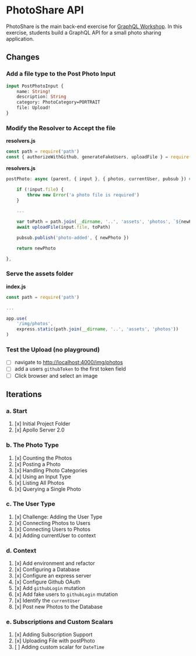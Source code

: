 PhotoShare API
===============
PhotoShare is the main back-end exercise for [GraphQL Workshop](https://www.graphqlworkshop.com). In this exercise, students build a GraphQL API for a small photo sharing application.

Changes
---------------

### Add a file type to the Post Photo Input

```graphql
input PostPhotoInput {
    name: String! 
    description: String 
    category: PhotoCategory=PORTRAIT
    file: Upload!
}
```

### Modify the Resolver to Accept the file

__resolvers.js__
```javascript
const path = require('path')
const { authorizeWithGithub, generateFakeUsers, uploadFile } = require('./lib')
```

__resolvers.js__
```javascript
postPhoto: async (parent, { input }, { photos, currentUser, pubsub }) => {

    if (!input.file) {
        throw new Error('a photo file is required')
    }

    ...
    
    var toPath = path.join(__dirname, '..', 'assets', 'photos', `${newPhoto.id}.jpg`)
    await uploadFile(input.file, toPath)

    pubsub.publish('photo-added', { newPhoto })

    return newPhoto

},
```

### Serve the assets folder

__index.js__
```javascript
const path = require('path')

...

app.use(
    '/img/photos',
    express.static(path.join(__dirname, '..', 'assets', 'photos'))
)
```

### Test the Upload (no playground)

* [ ] navigate to [http://localhost:4000/img/photos](http://localhost:4000/img/photos)
* [ ] add a users `githubToken` to the first token field
* [ ] Click browser and select an image

Iterations
---------------

### a. Start

1. [x] Initial Project Folder
2. [x] Apollo Server 2.0

### b. The Photo Type

1. [x] Counting the Photos 
2. [x] Posting a Photo 
3. [x] Handling Photo Categories 
4. [x] Using an Input Type 
5. [x] Listing All Photos 
6. [x] Querying a Single Photo 

### c. The User Type

1. [x] Challenge: Adding the User Type
2. [x] Connecting Photos to Users
3. [x] Connecting Users to Photos
4. [x] Adding currentUser to context

### d. Context

1. [x] Add environment and refactor
2. [x] Configuring a Database
3. [x] Configure an express server
4. [x] Configure Github OAuth
5. [x] Add `githubLogin` mutation
6. [x] Add fake users to `githubLogin` mutation
7. [x] Identify the `currentUser`
8. [x] Post new Photos to the Database

### e. Subscriptions and Custom Scalars

1. [x] Adding Subscription Support 
2. [x] Uploading File with postPhoto 
3. [ ] Adding custom scalar for `DateTime`
